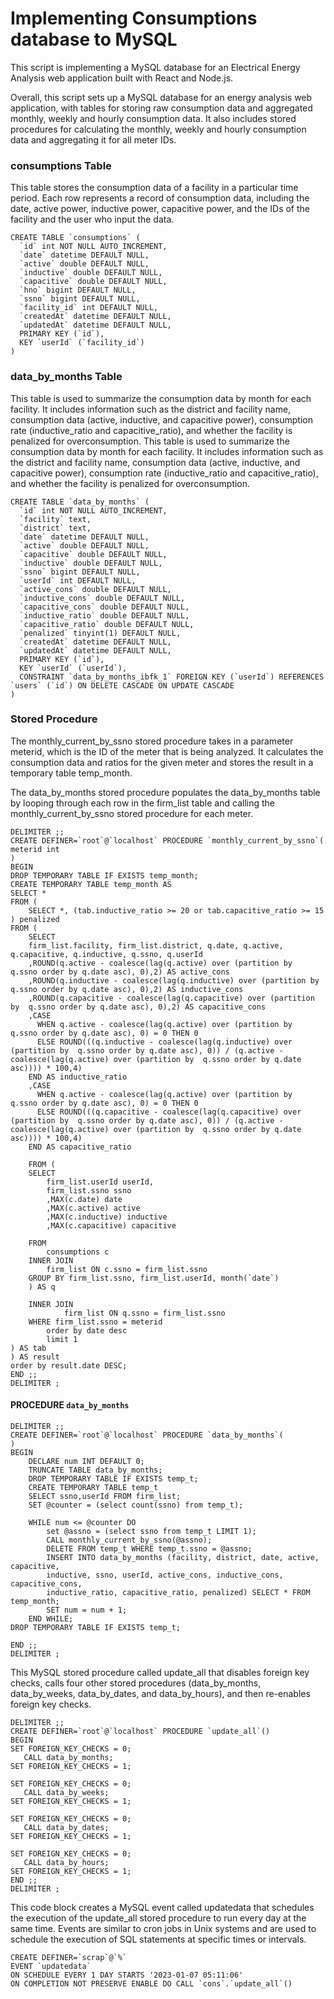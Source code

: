 # Implementing Consumptions database to MySQL
This script is implementing a MySQL database for an Electrical Energy Analysis web application built with React and Node.js.

Overall, this script sets up a MySQL database for an energy analysis web application, with tables for storing raw consumption data and aggregated monthly, weekly and hourly consumption data. 
It also includes stored procedures for calculating the monthly, weekly and hourly consumption data and aggregating it for all meter IDs.

### consumptions Table
This table stores the consumption data of a facility in a particular time period. Each row represents a record of consumption data, including the date, active power, inductive power, capacitive power, 
and the IDs of the facility and the user who input the data.

```
CREATE TABLE `consumptions` (
  `id` int NOT NULL AUTO_INCREMENT,
  `date` datetime DEFAULT NULL,
  `active` double DEFAULT NULL,
  `inductive` double DEFAULT NULL,
  `capacitive` double DEFAULT NULL,
  `hno` bigint DEFAULT NULL,
  `ssno` bigint DEFAULT NULL,
  `facility_id` int DEFAULT NULL,
  `createdAt` datetime DEFAULT NULL,
  `updatedAt` datetime DEFAULT NULL,
  PRIMARY KEY (`id`),
  KEY `userId` (`facility_id`)
) 
```

### data_by_months Table
This table is used to summarize the consumption data by month for each facility. It includes information such as the district and facility name, 
consumption data (active, inductive, and capacitive power), consumption rate (inductive_ratio and capacitive_ratio), and whether the facility is penalized for overconsumption.
This table is used to summarize the consumption data by month for each facility. It includes information such as the district and facility name, 
consumption data (active, inductive, and capacitive power), consumption rate (inductive_ratio and capacitive_ratio), and whether the facility is penalized for overconsumption.

```
CREATE TABLE `data_by_months` (
  `id` int NOT NULL AUTO_INCREMENT,
  `facility` text,
  `district` text,
  `date` datetime DEFAULT NULL,
  `active` double DEFAULT NULL,
  `capacitive` double DEFAULT NULL,
  `inductive` double DEFAULT NULL,
  `ssno` bigint DEFAULT NULL,
  `userId` int DEFAULT NULL,
  `active_cons` double DEFAULT NULL,
  `inductive_cons` double DEFAULT NULL,
  `capacitive_cons` double DEFAULT NULL,
  `inductive_ratio` double DEFAULT NULL,
  `capacitive_ratio` double DEFAULT NULL,
  `penalized` tinyint(1) DEFAULT NULL,
  `createdAt` datetime DEFAULT NULL,
  `updatedAt` datetime DEFAULT NULL,
  PRIMARY KEY (`id`),
  KEY `userId` (`userId`),
  CONSTRAINT `data_by_months_ibfk_1` FOREIGN KEY (`userId`) REFERENCES `users` (`id`) ON DELETE CASCADE ON UPDATE CASCADE
) 
```

### Stored Procedure
The monthly_current_by_ssno stored procedure takes in a parameter meterid, which is the ID of the meter that is being analyzed. 
It calculates the consumption data and ratios for the given meter and stores the result in a temporary table temp_month.

The data_by_months stored procedure populates the data_by_months table by looping through each row in the firm_list table and calling the monthly_current_by_ssno stored procedure for each meter.

```
DELIMITER ;;
CREATE DEFINER=`root`@`localhost` PROCEDURE `monthly_current_by_ssno`(
meterid int
)
BEGIN
DROP TEMPORARY TABLE IF EXISTS temp_month;
CREATE TEMPORARY TABLE temp_month AS
SELECT *
FROM (
	SELECT *, (tab.inductive_ratio >= 20 or tab.capacitive_ratio >= 15 ) penalized
FROM (
	SELECT 
	firm_list.facility, firm_list.district, q.date, q.active, q.capacitive, q.inductive, q.ssno, q.userId
	,ROUND(q.active - coalesce(lag(q.active) over (partition by  q.ssno order by q.date asc), 0),2) AS active_cons
	,ROUND(q.inductive - coalesce(lag(q.inductive) over (partition by  q.ssno order by q.date asc), 0),2) AS inductive_cons
	,ROUND(q.capacitive - coalesce(lag(q.capacitive) over (partition by  q.ssno order by q.date asc), 0),2) AS capacitive_cons
	,CASE 
	  WHEN q.active - coalesce(lag(q.active) over (partition by  q.ssno order by q.date asc), 0) = 0 THEN 0 
	  ELSE ROUND(((q.inductive - coalesce(lag(q.inductive) over (partition by  q.ssno order by q.date asc), 0)) / (q.active - coalesce(lag(q.active) over (partition by  q.ssno order by q.date asc)))) * 100,4) 
	END AS inductive_ratio
	,CASE 
	  WHEN q.active - coalesce(lag(q.active) over (partition by  q.ssno order by q.date asc), 0) = 0 THEN 0 
	  ELSE ROUND(((q.capacitive - coalesce(lag(q.capacitive) over (partition by  q.ssno order by q.date asc), 0)) / (q.active - coalesce(lag(q.active) over (partition by  q.ssno order by q.date asc)))) * 100,4) 
	END AS capacitive_ratio

	FROM (
	SELECT 
		firm_list.userId userId,
		firm_list.ssno ssno
		,MAX(c.date) date
		,MAX(c.active) active
		,MAX(c.inductive) inductive
		,MAX(c.capacitive) capacitive

	FROM            
		consumptions c
	INNER JOIN
		firm_list ON c.ssno = firm_list.ssno
	GROUP BY firm_list.ssno, firm_list.userId, month(`date`)
	) AS q

	INNER JOIN
			firm_list ON q.ssno = firm_list.ssno
	WHERE firm_list.ssno = meterid
		order by date desc
		limit 1
) AS tab
) AS result
order by result.date DESC;
END ;;
DELIMITER ;
```

#### PROCEDURE `data_by_months`

```
DELIMITER ;;
CREATE DEFINER=`root`@`localhost` PROCEDURE `data_by_months`(
)
BEGIN
	DECLARE num INT DEFAULT 0;
    TRUNCATE TABLE data_by_months;
	DROP TEMPORARY TABLE IF EXISTS temp_t;
	CREATE TEMPORARY TABLE temp_t
	SELECT ssno,userId FROM firm_list;
	SET @counter = (select count(ssno) from temp_t);

	WHILE num <= @counter DO
		set @assno = (select ssno from temp_t LIMIT 1);
		CALL monthly_current_by_ssno(@assno);
		DELETE FROM temp_t WHERE temp_t.ssno = @assno;
		INSERT INTO data_by_months (facility, district, date, active, capacitive, 
        inductive, ssno, userId, active_cons, inductive_cons, capacitive_cons, 
        inductive_ratio, capacitive_ratio, penalized) SELECT * FROM temp_month;
		SET num = num + 1;
	END WHILE;
DROP TEMPORARY TABLE IF EXISTS temp_t;

END ;;
DELIMITER ;
```

This MySQL stored procedure called update_all that disables foreign key checks, calls four other stored procedures 
(data_by_months, data_by_weeks, data_by_dates, and data_by_hours), and then re-enables foreign key checks.

```
DELIMITER ;;
CREATE DEFINER=`root`@`localhost` PROCEDURE `update_all`()
BEGIN
SET FOREIGN_KEY_CHECKS = 0;
   CALL data_by_months;
SET FOREIGN_KEY_CHECKS = 1;
   
SET FOREIGN_KEY_CHECKS = 0;
   CALL data_by_weeks;
SET FOREIGN_KEY_CHECKS = 1;
   
SET FOREIGN_KEY_CHECKS = 0;
   CALL data_by_dates;
SET FOREIGN_KEY_CHECKS = 1;   
   
SET FOREIGN_KEY_CHECKS = 0;   
   CALL data_by_hours;
SET FOREIGN_KEY_CHECKS = 1;   
END ;;
DELIMITER ;
```

This code block creates a MySQL event called updatedata that schedules the execution of the update_all stored procedure to run every day at the same time. 
Events are similar to cron jobs in Unix systems and are used to schedule the execution of SQL statements at specific times or intervals.

```
CREATE DEFINER=`scrap`@`%` 
EVENT `updatedata` 
ON SCHEDULE EVERY 1 DAY STARTS '2023-01-07 05:11:06' 
ON COMPLETION NOT PRESERVE ENABLE DO CALL `cons`.`update_all`()
```
